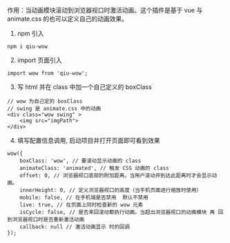 作用：当动画模块滚动到浏览器视口时激活动画。这个插件是基于 vue 与 animate.css 的也可以定义自己的动画效果。

1. npm 引入
```
npm i qiu-wow
```
2. import 页面引入

```
import wow from 'qiu-wow';
```

3. 写 html 并在 class 中加一个自己定义的 boxClass

```
// wow 为自己定的 boxClass
// swing 是 animate.css 中的动画
<div class="wow swing" >
    <img src="imgPath">
</div>
```

4. 填写配置信息调用, 启动项目并打开页面即可看到效果

```
wow({
    boxClass: 'wow', // 要滚动显示动画的 class
    animateClass: 'animated', // 触发 CSS 动画的 class
    offset: 0, // 浏览器视口底部的附加距离。当用户滚动并到达此距离时才会显示动画。
    innerHeight: 0, // 定义浏览器视口的高度（当手机页面进行缩放时使用）
    mobile: false, // 在手机端是否禁用  默认不禁用
    live: true, // 在页面上同时检查新的 wow 元素
    isCycle: false, // 是否来回滚动都执行动画。当超出浏览器视口的动画模块 再 回到浏览器视口时是否重新激活动画
    callback: null // 激活动画显示 时的回调
});
```
